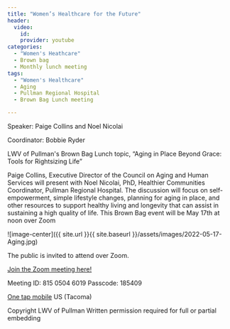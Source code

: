 ```yaml
---
title: "Women’s Healthcare for the Future"
header:
  video:
    id:
    provider: youtube
categories:
  - "Women's Heathcare"
  - Brown bag
  - Monthly lunch meeting
tags:
  - "Women's Healthcare"
  - Aging
  - Pullman Regional Hospital
  - Brown Bag Lunch meeting

---
```


Speaker: Paige Collins and Noel Nicolai

Coordinator: Bobbie Ryder

LWV of Pullman's Brown Bag Lunch topic, “Aging in Place Beyond Grace: Tools for Rightsizing Life”

Paige Collins, Executive Director of the Council on Aging and Human Services will present with Noel Nicolai, PhD, Healthier Communities Coordinator, Pullman Regional Hospital. The discussion will focus on self-empowerment, simple lifestyle changes, planning for aging in place, and other resources to support healthy living and longevity that can assist in sustaining a high quality of life. 
This Brown Bag event will be May 17th at noon over Zoom 

![image-center]({{ site.url }}{{ site.baseurl }}/assets/images/2022-05-17-Aging.jpg)

The public is invited to attend over Zoom.

[Join the Zoom meeting here!](https://us02web.zoom.us/j/81505046019?pwd=TU1ZalJnaUd2TGFNOTk3aFYzTkZuZz09)

Meeting ID: 815 0504 6019
Passcode: 185409

[One tap mobile](tel:+12532158782,,81505046019#,,,,*185409#) US (Tacoma)

Copyright LWV of Pullman
Written permission required for full or partial embedding

<!---change the title to whatever you want the post to be titled
change the ID out to the end of the youtube link https://youtu.be/r61ARK4Qv9c -->
